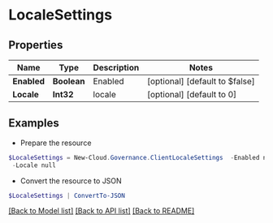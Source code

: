 # LocaleSettings
## Properties

Name | Type | Description | Notes
------------ | ------------- | ------------- | -------------
**Enabled** | **Boolean** | Enabled | [optional] [default to $false]
**Locale** | **Int32** | locale | [optional] [default to 0]

## Examples

- Prepare the resource
```powershell
$LocaleSettings = New-Cloud.Governance.ClientLocaleSettings  -Enabled null `
 -Locale null
```

- Convert the resource to JSON
```powershell
$LocaleSettings | ConvertTo-JSON
```

[[Back to Model list]](../README.md#documentation-for-models) [[Back to API list]](../README.md#documentation-for-api-endpoints) [[Back to README]](../README.md)

